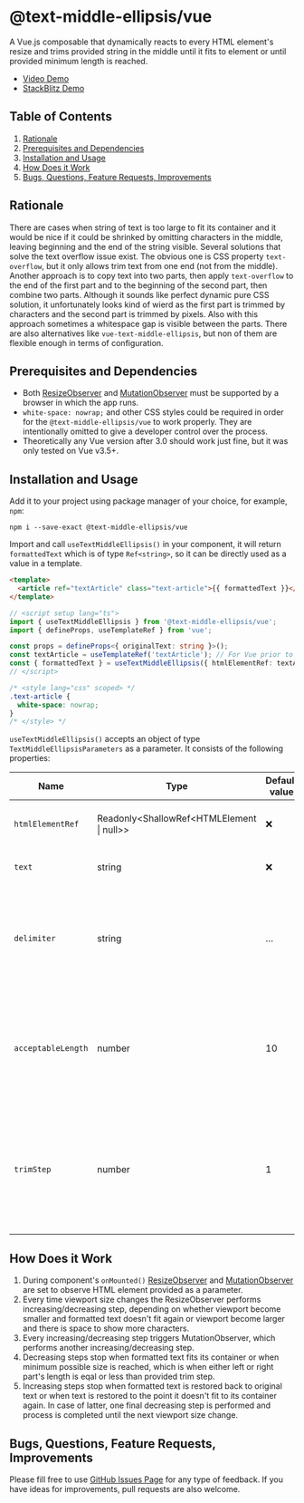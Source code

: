 # @text-middle-ellipsis/vue

A Vue.js composable that dynamically reacts to every HTML element's resize and trims provided string in the middle until it fits to element or until provided minimum length is reached.

- [Video Demo](https://github.com/user-attachments/assets/5296e059-ed9a-47a9-9a82-cabb6b1fe031)
- [StackBlitz Demo](https://stackblitz.com/edit/bolt-vue-ecuosg5z?file=src%2FApp.vue)


## Table of Contents

1. [Rationale](#rationale)
2. [Prerequisites and Dependencies](#prerequisites-and-dependencies)
3. [Installation and Usage](#installation-and-usage)
4. [How Does it Work](#how-does-it-work)
4. [Bugs, Questions, Feature Requests, Improvements](#bugs-questions-feature-requests-improvements)

## Rationale

There are cases when string of text is too large to fit its container and it would be nice if it could be shrinked by omitting characters in the middle, leaving beginning and the end of the string visible. Several solutions that solve the text overflow issue exist. The obvious one is CSS property `text-overflow`, but it only allows trim text from one end (not from the middle). Another approach is to copy text into two parts, then apply `text-overflow` to the end of the first part and to the beginning of the second part, then combine two parts. Although it sounds like perfect dynamic pure CSS solution, it unfortunately looks kind of wierd as the first part is trimmed by characters and the second part is trimmed by pixels. Also with this approach sometimes a whitespace gap is visible between the parts. There are also alternatives like `vue-text-middle-ellipsis`, but non of them are flexible enough in terms of configuration.

## Prerequisites and Dependencies

- Both [ResizeObserver](https://developer.mozilla.org/en-US/docs/Web/API/ResizeObserver) and [MutationObserver](https://developer.mozilla.org/en-US/docs/Web/API/MutationObserver) must be supported by a browser in which the app runs.
- `white-space: nowrap;` and other CSS styles could be required in order for the `@text-middle-ellipsis/vue` to work properly. They are intentionally omitted to give a developer control over the process.
- Theoretically any Vue version after 3.0 should work just fine, but it was only tested on Vue v3.5+.

## Installation and Usage

Add it to your project using package manager of your choice, for example, `npm`:

```shell
npm i --save-exact @text-middle-ellipsis/vue
```

Import and call `useTextMiddleEllipsis()` in your component, it will return `formattedText` which is of type `Ref<string>`, so it can be directly used as a value in a template.

```html
<template>
  <article ref="textArticle" class="text-article">{{ formattedText }}</article>
</template>
```

```typescript
// <script setup lang="ts">
import { useTextMiddleEllipsis } from '@text-middle-ellipsis/vue';
import { defineProps, useTemplateRef } from 'vue';

const props = defineProps<{ originalText: string }>();
const textArticle = useTemplateRef('textArticle'); // For Vue prior to v3.5, use `const textArticle = ref(null)`.
const { formattedText } = useTextMiddleEllipsis({ htmlElementRef: textArticle, text: props.originalText });
// </script>
```

```css
/* <style lang="css" scoped> */
.text-article {
  white-space: nowrap;
}
/* </style> */
```

`useTextMiddleEllipsis()` accepts an object of type `TextMiddleEllipsisParameters` as a parameter. It consists of the following properties:

| Name             | Type                                      | Default value | Required | Description |
| ---------------- | ----------------------------------------- | ------------- | -------- | ----------- |
| `htmlElementRef`   | Readonly<ShallowRef<HTMLElement \| null>> | ❌            | ✔️       | Ref to an HTML element for composable to observe. |
| `text`             | string                                    | ❌            | ✔️       | Original, not modified text to display. |
| `delimiter`        | string                                    | …             | ❌       | Character to place between left and right text parts when original text doesn't fit. Could be any string or even empty string. |
| `acceptableLength` | number                                    | 10            | ❌       | Length of text string below which string will not be shrinked. For example, if `acceptableLength` is `11`, the word `Chomolungma` will not be shrinked, but with `10` it will. |
| `trimStep`         | number                                    | 1             | ❌       | Number of characters by which to pinch off characters from the text middle. The default value of `1` should be ok for most cases, but you never know. :) |

## How Does it Work

1. During component's `onMounted()` [ResizeObserver](https://developer.mozilla.org/en-US/docs/Web/API/ResizeObserver) and [MutationObserver](https://developer.mozilla.org/en-US/docs/Web/API/MutationObserver) are set to observe HTML element provided as a parameter.
2. Every time viewport size changes the ResizeObserver performs increasing/decreasing step, depending on whether viewport become smaller and formatted text doesn't fit again or viewport become larger and there is space to show more characters.
3. Every increasing/decreasing step triggers MutationObserver, which performs another increasing/decreasing step.
4. Decreasing steps stop when formatted text fits its container or when minimum possible size is reached, which is when either left or right part's length is eqal or less than provided trim step.
5. Increasing steps stop when formatted text is restored back to original text or when text is restored to the point it doesn't fit to its container again. In case of latter, one final decreasing step is performed and process is completed until the next viewport size change.

## Bugs, Questions, Feature Requests, Improvements

Please fill free to use [GitHub Issues Page](https://github.com/Kolobamanacas/text-middle-ellipsis-vue/issues) for any type of feedback. If you have ideas for improvements, pull requests are also welcome.
